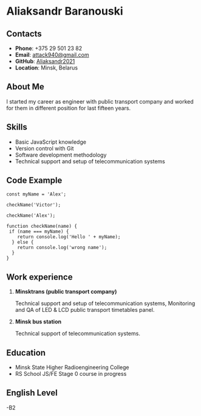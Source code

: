 # **Aliaksandr Baranouski** 

## Contacts
- **Phone**: +375 29 501 23 82
- **Email**: attack940@gmail.com
- **GitHub**: [Aliaksandr2021](https://github.com/Aliaksandr2021)
- **Location**: Minsk, Belarus

## About Me
I started my career as engineer with public transport company and worked for them in different position for last fifteen years.

## Skills
- Basic JavaScript knowledge
- Version control with Git
- Software development methodology
- Technical support and  setup of telecommunication systems

## Code Example

```
const myName = 'Alex';

checkName('Victor');

checkName('Alex');

function checkName(name) {
 if (name === myName) {
    return console.log('Hello ' + myName);
  } else {
    return console.log('wrong name');
  }
}

```
## Work experience
1. **Minsktrans (public transport company)**
  
   Technical support and setup of telecommunication systems, Monitoring and QA of LED & LCD public transport timetables panel.
2. **Minsk bus station**
   
   Technical support of telecommunication systems.

## Education

- Minsk State Higher Radioengineering College
- RS School JS/FE Stage 0 course in progress

## English Level

-B2